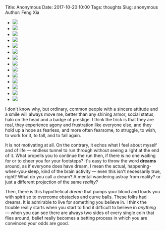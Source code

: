 Title: Anonymous
Date: 2017-10-20 10:00
Tags: thoughts
Slug: anonymous
Author: Feng Xia


<div class="slider">
  <ul class="slides">
    <li>
      <img src="/images/Screenshot_20171009-081914.png"/>
    </li>
    <li>
      <img src="/images/Screenshot_20171009-082702.png"/>
    </li>
    <li>
      <img src="/images/Screenshot_20171009-082712.png"/>
    </li>
    <li>
      <img src="/images/Screenshot_20171009-082731.png"/>
    </li>
    <li>
      <img src="/images/Screenshot_20171009-082819.png"/>
    </li>
    <li>
      <img src="/images/Screenshot_20171009-082845.png"/>
    </li>
    <li>
      <img src="/images/Screenshot_20171009-082855.png"/>
    </li>
    <li>
      <img src="/images/Screenshot_20171009-082909.png"/>
    </li>
    <li>
      <img src="/images/Screenshot_20171009-082918.png"/>
    </li>
    <li>
      <img src="/images/Screenshot_20171009-082938.png"/>
    </li>
    <li>
      <img src="/images/Screenshot_20171009-082951.png"/>
    </li>
    <li>
      <img src="/images/Screenshot_20171009-083001.png"/>
    </li>
    <li>
      <img src="/images/Screenshot_20171009-083008.png"/>
    </li>
    <li>
      <img src="/images/Screenshot_20171009-083029.png"/>
    </li>
</div>

I don't know why, but ordinary, common people with a sincere attitude
and a smile will always move me, better than any shining armor, social
status, halo on the head and a badge of prestige. I think the trick is
that they are real, they experience agony and frustration like
everyone else, and they hold up a hope as fearless, and more often
fearsome, to struggle, to wish, to work for it, to fall, and to fall
again.


It is not motivating at all. On the contrary, it echos what I feel
about myself and of life &mdash; endless tunnel to run through without
seeing a light at the end of it. What propells you to continue the run
then, if there is no one waiting for or to cheer you for your
footsteps? It's easy to throw the word **dreams** around, as if
everyone does have dream, I mean the actual, happening-when-you-sleep,
kind of the brain activity &mdash; even this isn't necessarily true,
right? What do you call a dream? A mental wandering astray from
reality? or just a different projection of the same _reality_?

Then, there is this hypothetical _dream_ that pumps your blood and
loads you with spirit so to overcome obstacles and curve balls. These
folks had dreams. It is admirable to live for something you believe
in. I think the trouble really starts when you start to find it difficult
to believe in _anything_ &mdash; when you can see there are always two
sides of every single coin that flies around, belief really becomes a
betting process in which you are convinced your odds are good.
